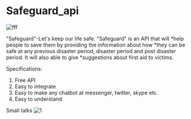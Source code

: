 # Safeguard_api
![fff](https://user-images.githubusercontent.com/39271244/42658341-d63bdb24-8646-11e8-8fdd-aebb3909ce61.png)

"Safeguard"-Let's keep our life safe. "Safeguard" is an API that will *help people  to save them by providing the information about how *they can be safe at any previous disaster period, disaster period and post disaster period. It will also able to give  *suggestions about first aid to victims.

Specifications:
1. Free API
2. Easy to integrate 
3. Easy to make any chatbot at messenger, twitter, skype etc.
4. Easy to understand



Small talks
![1](https://user-images.githubusercontent.com/39271244/42658436-20400056-8647-11e8-98bd-8e912ad666a5.png)
